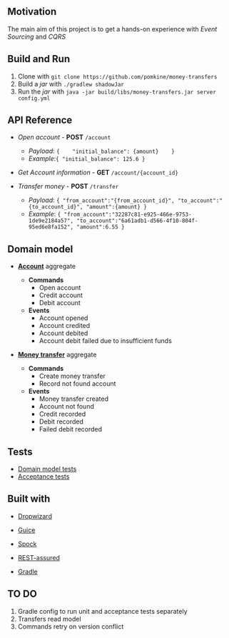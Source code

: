 ## Motivation

The main aim of this project is to get a hands-on experience with *Event Sourcing* and *CQRS* 

## Build and Run

1. Clone with `git clone https://github.com/pomkine/money-transfers`
2. Build a *jar* with `./gradlew shadowJar`
3. Run the *jar* with `java -jar build/libs/money-transfers.jar server config.yml`

## API Reference

- *Open account* - **POST** `/account`
   - *Payload*: ```{   
                   "initial_balance": {amount}   
                  }   
   				```
   - *Example*:```{
                   "initial_balance": 125.6
                 }
   				```
   
- *Get Account information* - **GET** `/account/{account_id}`
- *Transfer money* - **POST** `/transfer`
   - *Payload*: ```{
                 	"from_account":"{from_account_id}",
                 	"to_account":"{to_account_id}",
                 	"amount":{amount}
                 }```
   - *Example*: ```{
                 	"from_account":"32287c81-e925-466e-9753-1de9e2184a57",
                 	"to_account":"6a61adb1-d566-4f10-804f-95ed6e8fa152",
                 	"amount":6.55
                 }```
                 
## Domain model

- [**Account**](../master/src/main/java/com/pomkine/domain/account/Account.java) aggregate
    - **Commands**
       - Open account
       - Credit account
       - Debit account
    - **Events**
       - Account opened
       - Account credited
       - Account debited
       - Account debit failed due to insufficient funds

- [**Money transfer**](../master/src/main/java/com/pomkine/domain/transfer/MoneyTransfer.java) aggregate
   - **Commands**
      - Create money transfer
      - Record not found account
   - **Events**
      - Money transfer created
      - Account not found
      - Credit recorded
      - Debit recorded
      - Failed debit recorded

## Tests

- [Domain model tests](../master/src/test/groovy/com/pomkine/domain)
- [Acceptance tests](../master/src/test/groovy/com/pomkine/MoneyTransferAcceptanceSpec.groovy)

## Built with
- [Dropwizard](https://www.dropwizard.io)
- [Guice](https://github.com/google/guice)

- [Spock](http://spockframework.org/)
- [REST-assured](http://rest-assured.io/)
- [Gradle](https://gradle.org/)

## TO DO
1. Gradle config to run unit and acceptance tests separately
2. Transfers read model
3. Commands retry on version conflict
